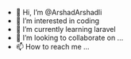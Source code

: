 - 👋 Hi, I’m @ArshadArshadli
- 👀 I’m interested in coding
- 🌱 I’m currently learning laravel
- 💞️ I’m looking to collaborate on ...
- 📫 How to reach me ...

<!---
ArshadArshadli/ArshadArshadli is a ✨ special ✨ repository because its `README.md` (this file) appears on your GitHub profile.
You can click the Preview link to take a look at your changes.
--->
